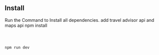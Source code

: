 

## Install
Run the Command to Install all dependencies.
add travel advisor api and maps api
npm install
```



npm run dev
```
